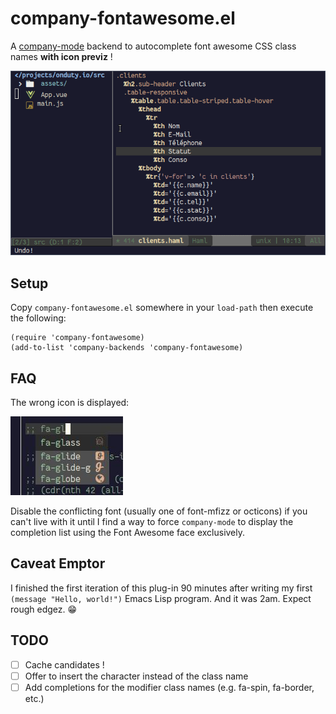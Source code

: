 # company-fontawesome.el


A [company-mode](https://github.com/company-mode/company-mode/)
backend to autocomplete font awesome CSS class names **with icon
previz** !

![Actual FA icons shown in selection list](visualSelection.gif "Visual Selection FTW!")

## Setup

Copy `company-fontawesome.el` somewhere in your `load-path` then
execute the following:

```elisp
(require 'company-fontawesome)
(add-to-list 'company-backends 'company-fontawesome)
```

## FAQ

The wrong icon is displayed:

![Wrong icon is shown in selection list](fontConflict.jpg "Font conflict")

Disable the conflicting font (usually one of font-mfizz or octicons)
if you can't live with it until I find a way to force `company-mode`
to display the completion list using the Font Awesome face exclusively.

## Caveat Emptor

I finished the first iteration of this plug-in 90 minutes after writing my first
`(message "Hello, world!")` Emacs Lisp program. And it was 2am. Expect
rough edgez. :grin:

## TODO

- [ ] Cache candidates !
- [ ] Offer to insert the character instead of the class name
- [ ] Add completions for the modifier class names (e.g. fa-spin,
  fa-border, etc.)

